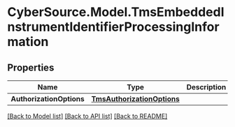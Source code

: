 # CyberSource.Model.TmsEmbeddedInstrumentIdentifierProcessingInformation
## Properties

Name | Type | Description | Notes
------------ | ------------- | ------------- | -------------
**AuthorizationOptions** | [**TmsAuthorizationOptions**](TmsAuthorizationOptions.md) |  | [optional] 

[[Back to Model list]](../README.md#documentation-for-models) [[Back to API list]](../README.md#documentation-for-api-endpoints) [[Back to README]](../README.md)

